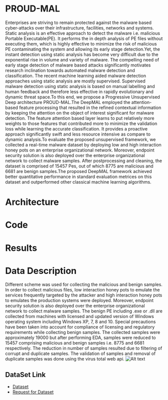 # PROUD-MAL
Enterprises are striving to remain protected against the malware based cyber-attacks over their infrastructure, facilities, networks and systems. Static analysis is an effective approach to detect the malware i.e. malicious Portable Executable(PE). It performs the in depth analysis of PE files without executing them, which is highly effective to minimize the risk of malicious PE contaminating the system and allowing its early stage detection.Yet, the instant detection using static analysis has become very difficult due to the exponential rise in volume and variety of malware. The compelling need of early stage detection of malware based attacks significantly motivates research inclination towards automated malware detection and classification. The recent machine learning aided malware detection approaches using static analysis are mostly supervised. Supervised malware detection using static analysis is based on manual labelling and human feedback and therefore less effective in rapidly evolutionary and dynamic threat space.To this end, we propose a Progressive Unsupervised Deep architecture PROUD-MAL.The DeepMAL employed the attention-based feature processing that resulted in the refined contextual information by keeping the attention on the object of interest significant for malware detection. The feature attention based layer learns to put relatively more weights to those features that contributed more to minimize the validation loss while learning the accurate classification. It provides a proactive approach significantly swift and less resource intensive as compare to dynamic analysis.To evaluate the proposed unsupervised framework, we collected a real-time malware dataset by deploying low and high interaction honey pots on an enterprise organizational network. Moreover, endpoint security solution is also deployed over the enterprise organizational network to collect malware samples. After postprocessing and cleaning, the dataset is comprised of 15457 Pes, out of which 8775 are malicious and 6681 are benign samples.The proposed DeepMAL framework achieved better quantitative performance in standard evaluation metrices on this dataset and outperformed other classical machine learning algorithms.
# Architecture
# Code

# Results
# Data Description
Different scheme was used for collecting the malicious and benign samples. In order to collect malicious files, low interaction honey pots to emulate the services frequently targeted by the attacker and high interaction honey pots to emulates the production systems were deployed. Moreover, endpoint security solution is also deployed over the enterprise organizational network to collect malware samples. The benign PE including .exe or .dll are collected from machines with licensed and updated version of Windows operating system including Windows XP, 7, 8 and 10. Special precautions have been taken into account for compliance of licensing and regulatory requirements while collecting benign samples. The collected samples were approximately 19000 but after performing EDA, samples were reduced to 15457 comprising malicious and benign samples i.e. 8775 and 6681 respectively. The reduction in number of samples resulted due to filtering of corrupt and duplicate samples. The validation of samples and removal of duplicate samples was done using the virus total web api.
![Alt text](/PROUD-MAL/blob/master/Data%20Acquisition.png?raw=true "Optional Title")
## DataSet Link
* [Dataset](https://vision.seecs.edu.pk)
* [Request for Dataset](https://docs.google.com/forms/d/e/1FAIpQLSfynrGmjI7kDSoot6GsGDSbktLDPNtMWK5PjZ9WV5f5UO2B9A/viewform?usp=sf_link)


